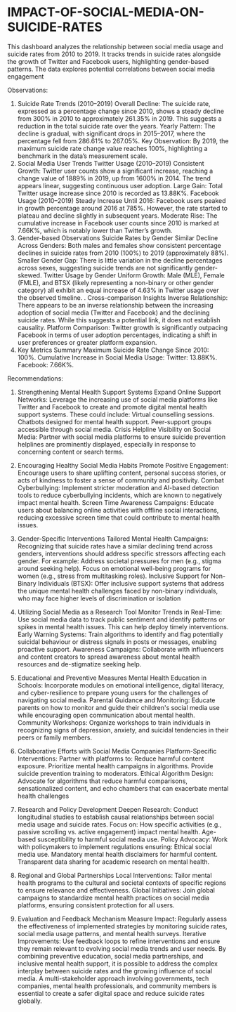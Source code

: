 # IMPACT-OF-SOCIAL-MEDIA-ON-SUICIDE-RATES
This dashboard analyzes the relationship between social media usage and suicide rates from 2010 to 2019. It tracks trends in suicide rates alongside the growth of Twitter and Facebook users, highlighting gender-based patterns. The data explores potential correlations between social media engagement

Observations: 
1. Suicide Rate Trends (2010–2019)
Overall Decline: The suicide rate, expressed as a percentage change since 2010, shows a steady decline from 300% in 2010 to approximately 261.35% in 2019. This suggests a reduction in the total suicide rate over the years.
Yearly Pattern: The decline is gradual, with significant drops in 2015–2017, where the percentage fell from 286.61% to 267.05%.
Key Observation: By 2019, the maximum suicide rate change value reaches 100%, highlighting a benchmark in the data’s measurement scale.
2. Social Media User Trends
Twitter Usage (2010–2019)
Consistent Growth: Twitter user counts show a significant increase, reaching a change value of 1889% in 2019, up from 1600% in 2014. The trend appears linear, suggesting continuous user adoption.
Large Gain: Total Twitter usage increase since 2010 is recorded as 13.88K%.
Facebook Usage (2010–2019)
Steady Increase Until 2016: Facebook users peaked in growth percentage around 2016 at 785%. However, the rate started to plateau and decline slightly in subsequent years.
Moderate Rise: The cumulative increase in Facebook user counts since 2010 is marked at 7.66K%, which is notably lower than Twitter’s growth.
3. Gender-based Observations
Suicide Rates by Gender
Similar Decline Across Genders: Both males and females show consistent percentage declines in suicide rates from 2010 (100%) to 2019 (approximately 88%).
Smaller Gender Gap: There is little variation in the decline percentages across sexes, suggesting suicide trends are not significantly gender-skewed.
Twitter Usage by Gender
Uniform Growth: Male (MLE), Female (FMLE), and BTSX (likely representing a non-binary or other gender category) all exhibit an equal increase of 4.63% in Twitter usage over the observed timeline.
. Cross-comparison Insights
Inverse Relationship: There appears to be an inverse relationship between the increasing adoption of social media (Twitter and Facebook) and the declining suicide rates. While this suggests a potential link, it does not establish causality.
Platform Comparison: Twitter growth is significantly outpacing Facebook in terms of user adoption percentages, indicating a shift in user preferences or greater platform expansion.
5. Key Metrics Summary
Maximum Suicide Rate Change Since 2010: 100%.
Cumulative Increase in Social Media Usage:
Twitter: 13.88K%.
Facebook: 7.66K%.

Recommendations:
1. Strengthening Mental Health Support Systems
Expand Online Support Networks:
Leverage the increasing use of social media platforms like Twitter and Facebook to create and promote digital mental health support systems. These could include:
Virtual counselling sessions.
Chatbots designed for mental health support.
Peer-support groups accessible through social media.
Crisis Helpline Visibility on Social Media:
Partner with social media platforms to ensure suicide prevention helplines are prominently displayed, especially in response to concerning content or search terms.
2. Encouraging Healthy Social Media Habits
Promote Positive Engagement:
Encourage users to share uplifting content, personal success stories, or acts of kindness to foster a sense of community and positivity.
Combat Cyberbullying:
Implement stricter moderation and AI-based detection tools to reduce cyberbullying incidents, which are known to negatively impact mental health.
Screen Time Awareness Campaigns:
Educate users about balancing online activities with offline social interactions, reducing excessive screen time that could contribute to mental health issues.
3. Gender-Specific Interventions
Tailored Mental Health Campaigns:
Recognizing that suicide rates have a similar declining trend across genders, interventions should address specific stressors affecting each gender. For example:
Address societal pressures for men (e.g., stigma around seeking help).
Focus on emotional well-being programs for women (e.g., stress from multitasking roles).
Inclusive Support for Non-Binary Individuals (BTSX):
Offer inclusive support systems that address the unique mental health challenges faced by non-binary individuals, who may face higher levels of discrimination or isolation

4. Utilizing Social Media as a Research Tool
Monitor Trends in Real-Time:
Use social media data to track public sentiment and identify patterns or spikes in mental health issues. This can help deploy timely interventions.
Early Warning Systems:
Train algorithms to identify and flag potentially suicidal behaviour or distress signals in posts or messages, enabling proactive support.
Awareness Campaigns:
Collaborate with influencers and content creators to spread awareness about mental health resources and de-stigmatize seeking help.
5. Educational and Preventive Measures
Mental Health Education in Schools:
Incorporate modules on emotional intelligence, digital literacy, and cyber-resilience to prepare young users for the challenges of navigating social media.
Parental Guidance and Monitoring:
Educate parents on how to monitor and guide their children's social media use while encouraging open communication about mental health.
Community Workshops:
Organize workshops to train individuals in recognizing signs of depression, anxiety, and suicidal tendencies in their peers or family members.
6. Collaborative Efforts with Social Media Companies
Platform-Specific Interventions:
Partner with platforms to:
Reduce harmful content exposure.
Prioritize mental health campaigns in algorithms.
Provide suicide prevention training to moderators.
Ethical Algorithm Design:
Advocate for algorithms that reduce harmful comparisons, sensationalized content, and echo chambers that can exacerbate mental health challenges
7. Research and Policy Development
Deepen Research:
Conduct longitudinal studies to establish causal relationships between social media usage and suicide rates. Focus on:
How specific activities (e.g., passive scrolling vs. active engagement) impact mental health.
Age-based susceptibility to harmful social media use.
Policy Advocacy:
Work with policymakers to implement regulations ensuring:
Ethical social media use.
Mandatory mental health disclaimers for harmful content.
Transparent data sharing for academic research on mental health.
8. Regional and Global Partnerships
Local Interventions:
Tailor mental health programs to the cultural and societal contexts of specific regions to ensure relevance and effectiveness.
Global Initiatives:
Join global campaigns to standardize mental health practices on social media platforms, ensuring consistent protection for all users.
9. Evaluation and Feedback Mechanism
Measure Impact:
Regularly assess the effectiveness of implemented strategies by monitoring suicide rates, social media usage patterns, and mental health surveys.
Iterative Improvements:
Use feedback loops to refine interventions and ensure they remain relevant to evolving social media trends and user needs.
By combining preventive education, social media partnerships, and inclusive mental health support, it is possible to address the complex interplay between suicide rates and the growing influence of social media. A multi-stakeholder approach involving governments, tech companies, mental health professionals, and community members is essential to create a safer digital space and reduce suicide rates globally.
